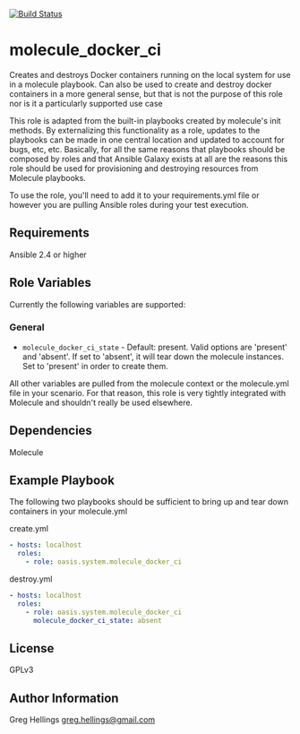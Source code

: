 [![Build Status](https://travis-ci.com/oasis-roles/molecule_docker_ci.svg?branch=master)](https://travis-ci.com/oasis-roles/molecule_docker_ci)

molecule_docker_ci
===========

Creates and destroys Docker containers running on the local system for use
in a molecule playbook. Can also be used to create and destroy docker containers
in a more general sense, but that is not the purpose of this role nor is it a
particularly supported use case

This role is adapted from the built-in playbooks created by molecule's init methods.
By externalizing this functionality as a role, updates to the playbooks can be made
in one central location and updated to account for bugs, etc, etc. Basically, for
all the same reasons that playbooks should be composed by roles and that Ansible
Galaxy exists at all are the reasons this role should be used for provisioning and
destroying resources from Molecule playbooks.

To use the role, you'll need to add it to your requirements.yml file or however
you are pulling Ansible roles during your test execution.

Requirements
------------

Ansible 2.4 or higher

Role Variables
--------------

Currently the following variables are supported:

### General

* `molecule_docker_ci_state` - Default: present. Valid options are 'present' and
'absent'. If set to 'absent', it will tear down the molecule instances. Set to
'present' in order to create them.

All other variables are pulled from the molecule context or the molecule.yml file
in your scenario. For that reason, this role is very tightly integrated with Molecule
and shouldn't really be used elsewhere.

Dependencies
------------

Molecule

Example Playbook
----------------

The following two playbooks should be sufficient to bring up and tear down
containers in your molecule.yml

create.yml
```yaml
- hosts: localhost
  roles:
    - role: oasis.system.molecule_docker_ci
```

destroy.yml
```yaml
- hosts: localhost
  roles:
    - role: oasis.system.molecule_docker_ci
      molecule_docker_ci_state: absent
```

License
-------

GPLv3

Author Information
------------------

Greg Hellings <greg.hellings@gmail.com>

